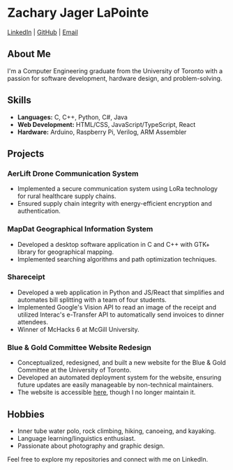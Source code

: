 # Zachary Jager LaPointe

[LinkedIn](https://www.linkedin.com/in/zachary-jager-lapointe/) | [GitHub](https://github.com/zbotpoint) | [Email](mailto:zachary.lapointe@pm.me)

## About Me

I'm a Computer Engineering graduate from the University of Toronto with a passion for software development, hardware design, and problem-solving. 

## Skills

- **Languages:** C, C++, Python, C#, Java
- **Web Development:** HTML/CSS, JavaScript/TypeScript, React
- **Hardware:** Arduino, Raspberry Pi, Verilog, ARM Assembler

## Projects

### AerLift Drone Communication System

- Implemented a secure communication system using LoRa technology for rural healthcare supply chains.
- Ensured supply chain integrity with energy-efficient encryption and authentication.

### MapDat Geographical Information System

- Developed a desktop software application in C and C++ with GTK+ library for geographical mapping.
- Implemented searching algorithms and path optimization techniques.

### Shareceipt

- Developed a web application in Python and JS/React that simplifies and automates bill splitting with a team of four students.
- Implemented Google's Vision API to read an image of the receipt and utilized Interac's e-Transfer API to automatically send invoices to dinner attendees.
- Winner of McHacks 6 at McGill University.

### Blue & Gold Committee Website Redesign

- Conceptualized, redesigned, and built a new website for the Blue & Gold Committee at the University of Toronto.
- Developed an automated deployment system for the website, ensuring future updates are easily manageable by non-technical maintainers.
- The website is accessible [here](blueandgold.skule.ca), though I no longer maintain it.

## Hobbies

- Inner tube water polo, rock climbing, hiking, canoeing, and kayaking.
- Language learning/linguistics enthusiast.
- Passionate about photography and graphic design.

Feel free to explore my repositories and connect with me on LinkedIn.
